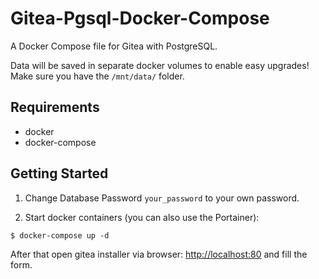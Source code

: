 # Gitea-Pgsql-Docker-Compose

A Docker Compose file for Gitea with PostgreSQL.

Data will be saved in separate docker volumes to enable easy upgrades!  
Make sure you have the `/mnt/data/` folder.

## Requirements

- docker
- docker-compose

## Getting Started

1. Change Database Password `your_password` to your own password.

2. Start docker containers (you can also use the Portainer):

```
$ docker-compose up -d
```

After that open gitea installer via browser: [http://localhost:80](http://localhost:80) and fill the form.
